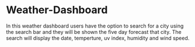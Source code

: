 # Weather-Dashboard

In this weather dashboard users have the option to search for a city using the search bar and they will be shown the five day forecast that city. The search will display the date, temperture, uv index, humidity and wind speed. 
